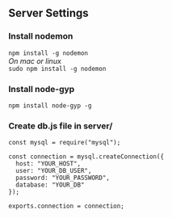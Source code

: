 ## Server Settings

### Install nodemon

`npm install -g nodemon`
<br/>
*On mac or linux*<br/>
`sudo npm install -g nodemon`

### Install node-gyp

`npm install node-gyp -g`


### Create db.js file in server/

```
const mysql = require("mysql");

const connection = mysql.createConnection({
  host: "YOUR_HOST",
  user: "YOUR_DB_USER",
  password: "YOUR_PASSWORD",
  database: "YOUR_DB"
});

exports.connection = connection;
```

